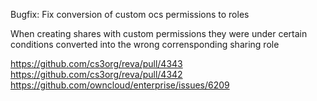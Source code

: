 Bugfix: Fix conversion of custom ocs permissions to roles

When creating shares with custom permissions they were under certain conditions
converted into the wrong corrensponding sharing role

https://github.com/cs3org/reva/pull/4343
https://github.com/cs3org/reva/pull/4342
https://github.com/owncloud/enterprise/issues/6209
